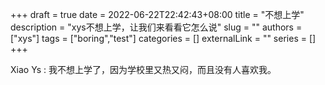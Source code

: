 +++ 
draft = true
date = 2022-06-22T22:42:43+08:00
title = "不想上学"
description = "xys不想上学，让我们来看看它怎么说"
slug = ""
authors = ["xys"]
tags = ["boring","test"]
categories = []
externalLink = ""
series = []
+++

Xiao Ys : 我不想上学了，因为学校里又热又闷，而且没有人喜欢我。

